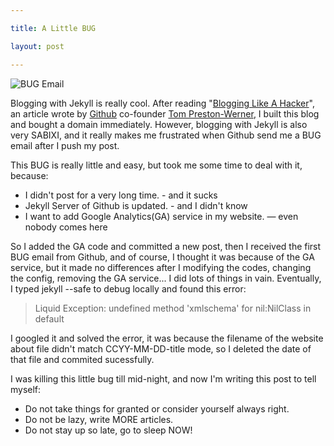 ```yaml
---

title: A Little BUG

layout: post

---
```

![BUG Email][1]

Blogging with Jekyll is really cool. After reading "[Blogging Like A Hacker][4]", an article wrote by [Github][2] co-founder [Tom Preston-Werner][3], I built this blog and bought a domain immediately. However, blogging with Jekyll is also very SABIXI, and it really makes me frustrated when Github send me a BUG email after I push my post.

This BUG is really little and easy, but took me some time to deal with it, because:

* I didn't post for a very long time. - and it sucks
* Jekyll Server of Github is updated. - and I didn't know
* I want to add Google Analytics(GA) service in my website. — even nobody comes here

So I added the GA code and committed a new post, then I received the first BUG email from Github, and of course, I thought it was because of the GA service, but it made no differences after I modifying the codes, changing the config, removing the GA service... I did lots of things in vain. Eventually, I typed jekyll --safe to debug locally and found this error:

>Liquid Exception: undefined method 'xmlschema' for nil:NilClass in default

I googled it and solved the error, it was because the filename of the website about file didn't match CCYY-MM-DD-title mode, so I deleted the date of that file and commited sucessfully.

I was killing this little bug till mid-night, and now I'm writing this post to tell myself:

* Do not take things for granted or consider yourself always right.
* Do not be lazy, write MORE articles.
* Do not stay up so late, go to sleep NOW!

[1]:http://i.imgur.com/dlD2Ox3.png
[2]:http://github.com
[3]:http://tom.preston-werner.com/
[4]:http://tom.preston-werner.com/2008/11/17/blogging-like-a-hacker.html